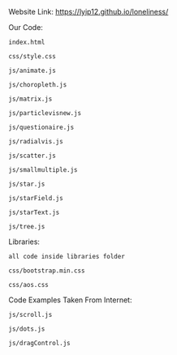 Website Link: https://lyip12.github.io/loneliness/

Our Code:

    index.html
    
    css/style.css

    js/animate.js

    js/choropleth.js

    js/matrix.js

    js/particlevisnew.js

    js/questionaire.js
    
    js/radialvis.js
    
    js/scatter.js
    
    js/smallmultiple.js
    
    js/star.js
    
    js/starField.js
    
    js/starText.js
    
    js/tree.js

Libraries:
    
    all code inside libraries folder

    css/bootstrap.min.css

    css/aos.css

Code Examples Taken From Internet:

    js/scroll.js

    js/dots.js

    js/dragControl.js
